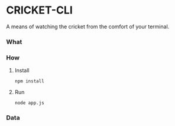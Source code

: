 # CRICKET-CLI

A means of watching the cricket from the comfort of your terminal.

### What


### How

1. Install

    ```npm install```

2. Run

    ```node app.js```

### Data